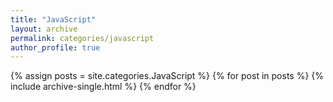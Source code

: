 ```yaml
---
title: "JavaScript"
layout: archive
permalink: categories/javascript
author_profile: true
---
```


{% assign posts = site.categories.JavaScript %}
{% for post in posts %} {% include archive-single.html %} {% endfor %}
